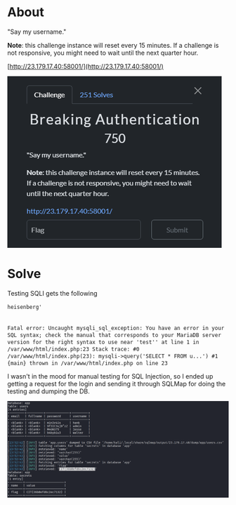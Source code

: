 # About
"Say my username."

**Note**: this challenge instance will reset every 15 minutes. If a challenge is not responsive, you might need to wait until the next quarter hour.

[http://23.179.17.40:58001/](http://23.179.17.40:58001/)

![](Images/Pasted%20image%2020250428110620.png)

# Solve

Testing SQLI gets the following
```
heisenberg' 


Fatal error: Uncaught mysqli_sql_exception: You have an error in your SQL syntax; check the manual that corresponds to your MariaDB server version for the right syntax to use near 'test'' at line 1 in /var/www/html/index.php:23 Stack trace: #0 /var/www/html/index.php(23): mysqli->query('SELECT * FROM u...') #1 {main} thrown in /var/www/html/index.php on line 23
```

I wasn't in the mood for manual testing for SQL Injection, so I ended up getting a request for the login and sending it through SQLMap for doing the testing and dumping the DB.

![](Images/Pasted%20image%2020250426135315.png)